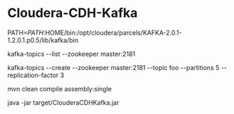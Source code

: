 # Cloudera-CDH-Kafka

PATH=$PATH:$HOME/bin:/opt/cloudera/parcels/KAFKA-2.0.1-1.2.0.1.p0.5/lib/kafka/bin

kafka-topics --list --zookeeper master:2181

kafka-topics --create --zookeeper master:2181  --topic foo --partitions 5 --replication-factor 3

mvn clean compile assembly:single

java -jar target/ClouderaCDHKafka.jar
